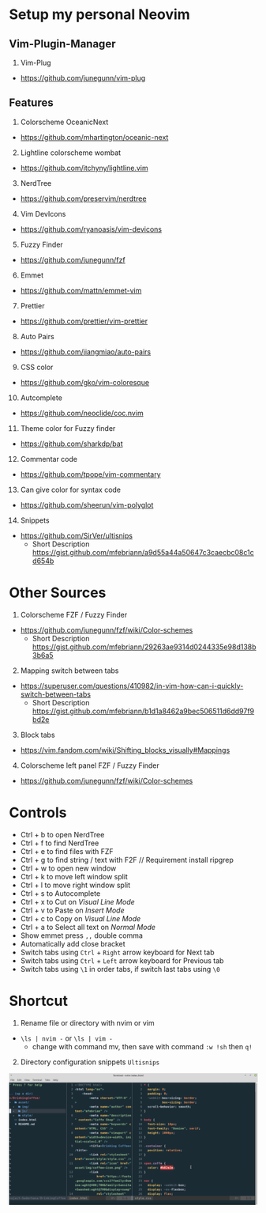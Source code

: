 # Setup my personal Neovim

## Vim-Plugin-Manager

1. Vim-Plug

- https://github.com/junegunn/vim-plug

## Features

1. Colorscheme OceanicNext
- https://github.com/mhartington/oceanic-next

2. Lightline colorscheme wombat
- https://github.com/itchyny/lightline.vim

3. NerdTree
- https://github.com/preservim/nerdtree

4. Vim DevIcons
- https://github.com/ryanoasis/vim-devicons

5. Fuzzy Finder
- https://github.com/junegunn/fzf

6. Emmet
- https://github.com/mattn/emmet-vim

7. Prettier
- https://github.com/prettier/vim-prettier

8. Auto Pairs
- https://github.com/jiangmiao/auto-pairs

9. CSS color
- https://github.com/gko/vim-coloresque

10. Autcomplete
- https://github.com/neoclide/coc.nvim

11. Theme color for Fuzzy finder
- https://github.com/sharkdp/bat

12. Commentar code
- https://github.com/tpope/vim-commentary

13. Can give color for syntax code
- https://github.com/sheerun/vim-polyglot

14. Snippets
- https://github.com/SirVer/ultisnips
  - Short Description https://gist.github.com/mfebriann/a9d55a44a50647c3caecbc08c1cd654b


# Other Sources
1. Colorscheme FZF / Fuzzy Finder
- https://github.com/junegunn/fzf/wiki/Color-schemes
  - Short Description https://gist.github.com/mfebriann/29263ae9314d0244335e98d138b3b6a5

2. Mapping switch between tabs
- https://superuser.com/questions/410982/in-vim-how-can-i-quickly-switch-between-tabs
  - Short Description https://gist.github.com/mfebriann/b1d1a8462a9bec506511d6dd97f9bd2e

3. Block tabs
- https://vim.fandom.com/wiki/Shifting_blocks_visually#Mappings

4. Colorscheme left panel FZF / Fuzzy Finder
- https://github.com/junegunn/fzf/wiki/Color-schemes

# Controls

- Ctrl + b to open NerdTree
- Ctrl + f to find NerdTree
- Ctrl + e to find files with FZF
- Ctrl + g to find string / text with F2F // Requirement install ripgrep
- Ctrl + w to open new window
- Ctrl + k to move left window split
- Ctrl + l to move right window split
- Ctrl + s to Autocomplete
- Ctrl + x to Cut on _Visual Line Mode_
- Ctrl + v to Paste  on _Insert Mode_
- Ctrl + c to Copy  on _Visual Line Mode_
- Ctrl + a to Select all text on _Normal Mode_
- Show emmet press `,,` double comma
- Automatically add close bracket
- Switch tabs using `Ctrl` + `Right` arrow keyboard for Next tab
- Switch tabs using `Ctrl` + `Left` arrow keyboard for Previous tab
- Switch tabs using `\1` in order tabs, if switch last tabs using `\0`

# Shortcut

1. Rename file or directory with nvim or vim
- `\ls | nvim -` or `\ls | vim -` 
  - change with command mv, then save with command `:w !sh` then `q!`

2. Directory configuration snippets `Ultisnips`

<img src="using-neovim.png">
